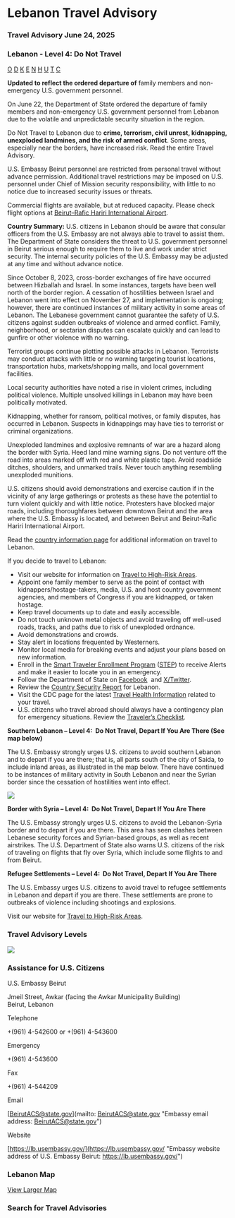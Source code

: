 # Lebanon Travel Advisory

### Travel Advisory June 24, 2025

### Lebanon - Level 4: Do Not Travel

[O](javascript:void(0); "Tool Tip: Other")
[D](javascript:void(0); "Tool Tip: Wrongful Detention")
[K](javascript:void(0); "Tool Tip: Kidnap and Hostage")
[E](javascript:void(0); "Tool Tip: Event")
[N](javascript:void(0); "Tool Tip: Disaster")
[H](javascript:void(0); "Tool Tip: Health")
[U](javascript:void(0); "Tool Tip: Civil Unrest")
[T](javascript:void(0); "Tool Tip: Terrorism")
[C](javascript:void(0); "Tool Tip: Crimes")

**Updated to reflect the ordered departure of** family members and non-emergency U.S. government personnel.

On June 22, the Department of State ordered the departure of family members and non-emergency U.S. government personnel from Lebanon due to the volatile and unpredictable security situation in the region.

Do Not Travel to Lebanon due to **crime, terrorism, civil unrest, kidnapping, unexploded landmines, and the risk of armed conflict**. Some areas, especially near the borders, have increased risk. Read the entire Travel Advisory.

U.S. Embassy Beirut personnel are restricted from personal travel without advance permission. Additional travel restrictions may be imposed on U.S. personnel under Chief of Mission security responsibility, with little to no notice due to increased security issues or threats.

Commercial flights are available, but at reduced capacity. Please check flight options at [Beirut–Rafic Hariri International Airport](https://www.beirutairport.gov.lb/index.php?lang=en).

**Country Summary:** U.S. citizens in Lebanon should be aware that consular officers from the U.S. Embassy are not always able to travel to assist them. The Department of State considers the threat to U.S. government personnel in Beirut serious enough to require them to live and work under strict security. The internal security policies of the U.S. Embassy may be adjusted at any time and without advance notice.

Since October 8, 2023, cross-border exchanges of fire have occurred between Hizballah and Israel. In some instances, targets have been well north of the border region. A cessation of hostilities between Israel and Lebanon went into effect on November 27, and implementation is ongoing; however, there are continued instances of military activity in some areas of Lebanon. The Lebanese government cannot guarantee the safety of U.S. citizens against sudden outbreaks of violence and armed conflict. Family, neighborhood, or sectarian disputes can escalate quickly and can lead to gunfire or other violence with no warning.

Terrorist groups continue plotting possible attacks in Lebanon. Terrorists may conduct attacks with little or no warning targeting tourist locations, transportation hubs, markets/shopping malls, and local government facilities.

Local security authorities have noted a rise in violent crimes, including political violence. Multiple unsolved killings in Lebanon may have been politically motivated.

Kidnapping, whether for ransom, political motives, or family disputes, has occurred in Lebanon. Suspects in kidnappings may have ties to terrorist or criminal organizations.

Unexploded landmines and explosive remnants of war are a hazard along the border with Syria. Heed land mine warning signs. Do not venture off the road into areas marked off with red and white plastic tape. Avoid roadside ditches, shoulders, and unmarked trails. Never touch anything resembling unexploded munitions.

U.S. citizens should avoid demonstrations and exercise caution if in the vicinity of any large gatherings or protests as these have the potential to turn violent quickly and with little notice. Protesters have blocked major roads, including thoroughfares between downtown Beirut and the area where the U.S. Embassy is located, and between Beirut and Beirut-Rafic Hariri International Airport.

Read the [country information page](https://travel.state.gov/content/travel/en/international-travel/International-Travel-Country-Information-Pages/Lebanon.html) for additional information on travel to Lebanon.

If you decide to travel to Lebanon:

* Visit our website for information on [Travel to High-Risk Areas](https://travel.state.gov/content/travel/en/international-travel/before-you-go/travelers-with-special-considerations/high-risk-travelers.html).
* Appoint one family member to serve as the point of contact with kidnappers/hostage-takers, media, U.S. and host country government agencies, and members of Congress if you are kidnapped, or taken hostage.
* Keep travel documents up to date and easily accessible.
* Do not touch unknown metal objects and avoid traveling off well-used roads, tracks, and paths due to risk of unexploded ordnance.
* Avoid demonstrations and crowds.
* Stay alert in locations frequented by Westerners.
* Monitor local media for breaking events and adjust your plans based on new information.
* Enroll in the [Smart Traveler Enrollment Program](https://step.state.gov/step/) ([STEP](https://step.state.gov/step/)) to receive Alerts and make it easier to locate you in an emergency.
* Follow the Department of State on [Facebook](https://www.facebook.com/statedept/)  and [X/Twitter](https://x.com/travelgov).
* Review the [Country Security Report](https://www.osac.gov/Content/Browse/Report?subContentTypes=Country%20Security%20Report) for Lebanon.
* Visit the CDC page for the latest [Travel Health Information](https://wwwnc.cdc.gov/travel) related to your travel.
* U.S. citizens who travel abroad should always have a contingency plan for emergency situations. Review the [Traveler’s Checklist](https://travel.state.gov/content/travel/en/international-travel/before-you-go/travelers-checklist.html).

**Southern Lebanon – Level 4:  Do Not Travel, Depart If You Are There (See map below)**

The U.S. Embassy strongly urges U.S. citizens to avoid southern Lebanon and to depart if you are there; that is, all parts south of the city of Saida, to include inland areas, as illustrated in the map below. There have continued to be instances of military activity in South Lebanon and near the Syrian border since the cessation of hostilities went into effect.

**![](/content/dam/NEWTravelAssets/images/Picture4.png)**

**Border with Syria – Level 4:  Do Not Travel, Depart If You Are There**

The U.S. Embassy strongly urges U.S. citizens to avoid the Lebanon-Syria border and to depart if you are there. This area has seen clashes between Lebanese security forces and Syrian-based groups, as well as recent airstrikes. The U.S. Department of State also warns U.S. citizens of the risk of traveling on flights that fly over Syria, which include some flights to and from Beirut.

**Refugee Settlements – Level 4:  Do Not Travel, Depart If You Are There**

The U.S. Embassy urges U.S. citizens to avoid travel to refugee settlements in Lebanon and depart if you are there. These settlements are prone to outbreaks of violence including shootings and explosions.

Visit our website for [Travel to High-Risk Areas](https://travel.state.gov/content/travel/en/international-travel/before-you-go/travelers-with-special-considerations/high-risk-travelers.html).

### Travel Advisory Levels

[![](/content/dam/NEWTravelAssets/images/travel-levelv2.svg)](/content/travel/en/international-travel/before-you-go/about-our-new-products.html "Travel Advisory Levels")

### Assistance for U.S. Citizens

U.S. Embassy Beirut

Jmeil Street, Awkar (facing the Awkar Municipality Building)  
Beirut, Lebanon

Telephone

+(961) 4-542600 or +(961) 4-543600

Emergency

+(961) 4-543600

Fax

+(961) 4-544209

Email

[BeirutACS@state.gov](mailto: BeirutACS@state.gov "Embassy email address: BeirutACS@state.gov")

Website

[https://lb.usembassy.gov/](https://lb.usembassy.gov/ "Embassy website address of U.S. Embassy Beirut: https://lb.usembassy.gov/")

### Lebanon Map

[View Larger Map](https://travelmaps.state.gov/TSGMap/?extent=33.824429005,33.061855851,37.813883233,34.798142689 "Map of Lebanon")



### Search for Travel Advisories